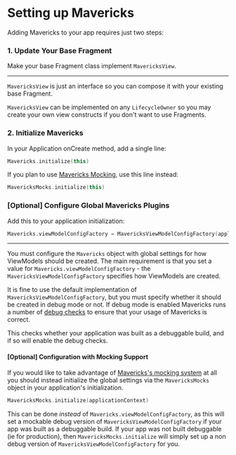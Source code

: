 # Setting up Mavericks

Adding Mavericks to your app requires just two steps:

### 1. Update Your Base Fragment
Make your base Fragment class implement `MavericksView`.
***

`MavericksView` is just an interface so you can compose it with your existing base Fragment.

`MavericksView` can be implemented on any `LifecycleOwner` so you may create your own view constructs if you don't want to use Fragments.

### 2. Initialize Mavericks

In your Application onCreate method, add a single line:
```kotlin
Mavericks.initialize(this)
```

If you plan to use [Mavericks Mocking](/mocking.md), use this line instead:
```kotlin
MavericksMocks.initialize(this)
```

### [Optional] Configure Global Mavericks Plugins
Add this to your application initialization:
```kotlin
Mavericks.viewModelConfigFactory = MavericksViewModelConfigFactory(applicationContext)
```
***

You must configure the `Mavericks` object with global settings for how ViewModels should be created. The main requirement is that you set a value for `Mavericks.viewModelConfigFactory` - the `MavericksViewModelConfigFactory` specifies how ViewModels are created.

It is fine to use the default implementation of `MavericksViewModelConfigFactory`, but you must specify whether it should be created in debug mode or not. If debug mode is enabled Mavericks runs a number of [debug checks](https://github.com/airbnb/Mavericks/wiki#debug-checks) to ensure that your usage of Mavericks is correct.



This checks whether your application was built as a debuggable build, and if so will enable the debug checks.

#### [Optional] Configuration with Mocking Support
If you would like to take advantage of [Mavericks's mocking system](https://github.com/airbnb/Mavericks/wiki/Mavericks-Mocking-System) at all you should instead initialize the global settings via the `MavericksMocks` object in your application's initialization.
```kotlin
MavericksMocks.initialize(applicationContext)
```

This can be done _instead_ of `Mavericks.viewModelConfigFactory`, as this will set a mockable debug version of `MavericksViewModelConfigFactory` if your app was built as a debuggable build. If your app was not built debuggable (ie for production), then `MavericksMocks.initialize` will simply set up a non debug version of `MavericksViewModelConfigFactory` for you.

